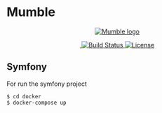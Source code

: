 # Mumble
<p align="center">
  <a href="" target="_blank" rel="noopener noreferrer">
    <img src="https://github.com/HETIC-MT-P2021/aio-group4-proj01/blob/master/.github/assets/logo-mumble.png?raw=true" alt="Mumble logo">
  </a>
</p>

<p align="center">
  <a href="https://img.shields.io/badge/release-v0.1-orange.svg">
    <img src="https://img.shields.io/badge/release-v0.1-orange.svg" alt="">
  </a>
  <a href="https://img.shields.io/packagist/php-v/symfony/symfony?server=https%3A%2F%2Fpackagist.org&style=plastic" rel="nofollow">
    <img src="https://img.shields.io/packagist/php-v/symfony/symfony?server=https%3A%2F%2Fpackagist.org&style=plastic" alt="Build Status">
  </a>
  <a href="https://github.com/HETIC-MT-P2021/aio-group4-proj01/blob/master/LICENCE">
    <img src="https://img.shields.io/npm/l/vue.svg" alt="License">
  </a>
</p>


## Symfony 

For run the symfony project
```
$ cd docker
$ docker-compose up
```